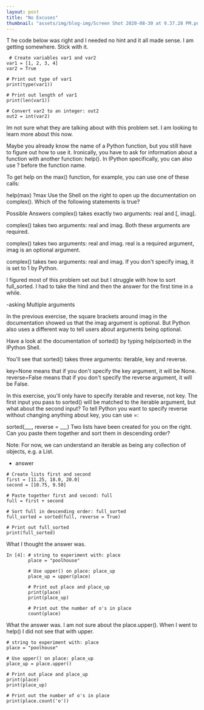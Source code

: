 ```yaml
---
layout: post
title: "No Excuses"
thumbnail: "assets/img/blog-img/Screen Shot 2020-08-30 at 9.37.28 PM.png"
---
```

T
he code below was right and I needed no hint and it all made sense.  I am getting somewhere. Stick with it. 

```
 # Create variables var1 and var2
var1 = [1, 2, 3, 4]
var2 = True

# Print out type of var1
print(type(var1))

# Print out length of var1
print(len(var1))

# Convert var2 to an integer: out2
out2 = int(var2)
```

Im not sure what they are talking about with this problem set.  I am looking to learn more about this now.  

Maybe you already know the name of a Python function, but you still have to figure out how to use it. Ironically, you have to ask for information about a function with another function: help(). In IPython specifically, you can also use ? before the function name.

To get help on the max() function, for example, you can use one of these calls:

help(max)
?max
Use the Shell on the right to open up the documentation on complex(). Which of the following statements is true?

Possible Answers
complex() takes exactly two arguments: real and [, imag].

complex() takes two arguments: real and imag. Both these arguments are required.

complex() takes two arguments: real and imag. real is a required argument, imag is an optional argument.

complex() takes two arguments: real and imag. If you don't specify imag, it is set to 1 by Python.


I figured most of this problem set out but I struggle with how to sort full_sorted.  I had to take the hind and then the answer for the first time in a while. 

-asking
Multiple arguments

In the previous exercise, the square brackets around imag in the documentation showed us that the imag argument is optional. But Python also uses a different way to tell users about arguments being optional.

Have a look at the documentation of sorted() by typing help(sorted) in the IPython Shell.

You'll see that sorted() takes three arguments: iterable, key and reverse.

key=None means that if you don't specify the key argument, it will be None. reverse=False means that if you don't specify the reverse argument, it will be False.

In this exercise, you'll only have to specify iterable and reverse, not key. The first input you pass to sorted() will be matched to the iterable argument, but what about the second input? To tell Python you want to specify reverse without changing anything about key, you can use =:

sorted(___, reverse = ___)
Two lists have been created for you on the right. Can you paste them together and sort them in descending order?

Note: For now, we can understand an iterable as being any collection of objects, e.g. a List. 

- answer
```
# Create lists first and second
first = [11.25, 18.0, 20.0]
second = [10.75, 9.50]

# Paste together first and second: full
full = first + second

# Sort full in descending order: full_sorted
full_sorted = sorted(full, reverse = True)

# Print out full_sorted
print(full_sorted)
```

What I thought the answer was. 
```
In [4]: # string to experiment with: place
        place = "poolhouse"
        
        # Use upper() on place: place_up
        place_up = upper(place)
        
        # Print out place and place_up
        print(place)
        print(place_up)
        
        # Print out the number of o's in place
        count(place)
```        

What the answer was.  I am not sure about the place.upper().  When I went to help() I did not see that with upper. 
```
# string to experiment with: place
place = "poolhouse"

# Use upper() on place: place_up
place_up = place.upper()

# Print out place and place_up
print(place)
print(place_up)

# Print out the number of o's in place
print(place.count('o'))
```
